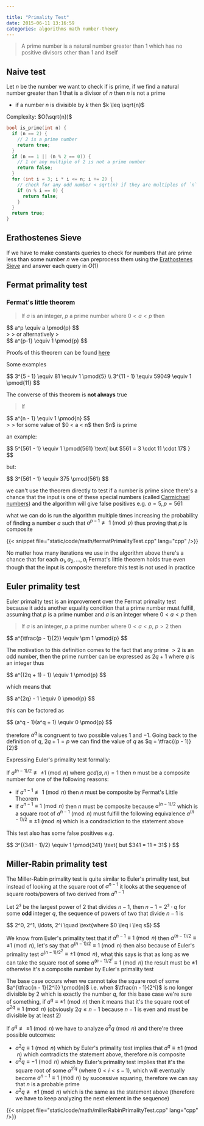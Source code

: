 ```yaml
---

title: "Primality Test"
date: 2015-06-11 13:16:59
categories: algorithms math number-theory
---
```


> A prime number is a natural number greater than $1$ which has no positive divisors other than $1$ and itself

## Naive test

Let $n$ be the number we want to check if is prime, if we find a natural number greater than $1$ that is a divisor of $n$ then $n$ is not a prime

- if a number $n$ is divisible by $k$ then $k \leq \sqrt{n}$

Complexity: $O(\sqrt{n})$

```cpp
bool is_prime(int n) {
  if (n == 2) {
    // 2 is a prime number
    return true;
  }
  if (n == 1 || (n % 2 == 0)) {
    // 1 or any multiple of 2 is not a prime number
    return false;
  }
  for (int i = 3; i * i <= n; i += 2) {
    // check for any odd number < sqrt(n) if they are multiples of `n`
    if (n % i == 0) {
      return false;
    }
  }
  return true;
}
```

## Erathostenes Sieve

If we have to make constants queries to check for numbers that are prime less than some number $n$ we can preprocess them using the [Erathostenes Sieve](./eathostenes-sieve.html) and answer each query in $O(1)$

## Fermat primality test

### Fermat's little theorem

> If $a$ is an integer, $p$ a prime number where $0 < a < p$ then
>
<div>
$$
a^p \equiv a \pmod{p}
$$
</div>
>
> or alternatively
>
<div>
$$
a^{p-1} \equiv 1 \pmod{p}
$$
</div>

Proofs of this theorem can be found [here](http://artofproblemsolving.com/wiki/index.php/Fermat's_Little_Theorem)

Some examples

<div>
$$
3^{5 - 1} \equiv 81 \equiv 1 \pmod{5} \\
3^{11 - 1} \equiv 59049 \equiv 1 \pmod{11}
$$
</div>

The converse of this theorem is **not always** true

> If
>
<div>
$$
a^{n - 1} \equiv 1 \pmod{n}
$$
</div>
>
> for some value of $0 &lt; a &lt; n$ then $n$ is prime

an example:

<div>
$$
5^{561 - 1} \equiv 1 \pmod{561} \text{ but $561 = 3 \cdot 11 \cdot 17$ }
$$
</div>

but:

<div>
$$
3^{561 - 1} \equiv 375 \pmod{561}
$$
</div>

we can't use the theorem directly to test if a number is prime since there's a chance that the input is one of these special numbers (called [Carmichael numbers](https://www.wikiwand.com/en/Carmichael_number)) and the algorithm will give false positives e.g. $a = 5, p = 561$

what we can do is run the algorithm multiple times increasing the probability of finding a number $a$ such that $a^{p - 1} \not\equiv 1 \pmod{p}$ thus proving that $p$ is composite

{{< snippet file="static/code/math/fermatPrimalityTest.cpp" lang="cpp" />}}

No matter how many iterations we use in the algorithm above there's a chance that for each $a_1, a_2, \ldots, a_i$ Fermat's little theorem holds true even though that the input is composite therefore this test is not used in practice

## Euler primality test

Euler primality test is an improvement over the Fermat primality test because it adds another equality condition that a prime number must fulfill, assuming that $p$ is a prime number and $a$ is an integer where $0 < a < p$ then

> If $a$ is an integer, $p$ a prime number where $0 < a < p$, $p > 2$ then
>
<div>
$$
a^{\tfrac{p - 1}{2}} \equiv \pm 1 \pmod{p}
$$
</div>

The motivation to this definition comes to the fact that any prime $> 2$ is an odd number, then the prime number can be expressed as $2q + 1$ where $q$ is an integer thus

<div>
$$
a^{(2q + 1) - 1} \equiv 1 \pmod{p}
$$
</div>

which means that

<div>
$$
a^{2q} - 1 \equiv 0 \pmod{p}
$$
</div>

this can be factored as

<div>
$$
(a^q - 1)(a^q + 1) \equiv 0 \pmod{p}
$$
</div>

therefore $a^q$ is congruent to two possible values $1$ and $-1$. Going back to the definition of $q$, $2q + 1 = p$ we can find the value of $q$ as $q = \tfrac{(p - 1)}{2}$

Expressing Euler's primality test formally:

If $a^{(n - 1) / 2} \not\equiv \pm 1 \pmod n$ where $gcd(a, n) = 1$ then $n$ must be a composite number for one of the following reasons:

- if $a^{n - 1} \not\equiv 1 \pmod{n}$ then $n$ must be composite by Fermat's Little Theorem
- if $a^{n - 1} \equiv 1 \pmod{n}$ then $n$ must be composite because $a^{(n - 1) / 2}$ which is a square root of $a^{n - 1} \pmod{n}$ must fulfill the following equivalence $a^{(n - 1) / 2} \equiv \pm 1 \pmod n$ which is a condradiction to the statement above

This test also has some false positives e.g.

<div>
$$
3^{(341 - 1)/2} \equiv 1 \pmod{341} \text{ but $341 = 11 * 31$ }
$$
</div>

## Miller-Rabin primality test

The Miller-Rabin primality test is quite similar to Euler's primality test, but instead of looking at the square root of $a^{n - 1}$ it looks at the sequence of square roots/powers of two derived from $a^{n - 1}$

Let $2^s$ be the largest power of $2$ that divides $n - 1$, then $n - 1 = 2^s \cdot q$ for some **odd** integer $q$, the sequence of powers of two that divide $n - 1$ is

<div>
$$
2^0, 2^1, \ldots, 2^i \quad \text{where $0 \leq i \leq s$}
$$
</div>

We know from Euler's primality test that if $a^{n - 1} \equiv 1 \pmod{n}$ then $a^{(n - 1) / 2} \equiv \pm 1 \pmod{n}$, let's say that $a^{(n - 1) / 2} \equiv 1 \pmod{n}$ then also because of Euler's primality test $a^{(n - 1) / 2^2} \equiv \pm 1 \pmod{n}$, what this says is that as long as we can take the square root of some $a^{(n - 1) / 2^i} \equiv 1 \pmod{n}$ the result must be $\pm 1$ otherwise it's a composite number by Euler's primality test

The base case occurs when we cannot take the square root of some $a^{\tfrac{n - 1}{2^i}} \pmod{n}$ i.e. when $\tfrac{n - 1}{2^i}$ is no longer divisible by $2$ which is exactly the number $q$, for this base case we're sure of something, if $a^q \equiv \pm 1 \pmod{n}$ then it means that it's the square root of $a^{2q} \equiv 1 \pmod{n}$ (obviously $2q \leq n - 1$ because $n - 1$ is even and must be divisible by at least $2$)

If $a^q \not\equiv \pm 1 \pmod{n}$ we have to analyze $a^2q \pmod{n}$ and there're three possible outcomes:

- $a^2q \equiv 1 \pmod{n}$ which by Euler's primality test implies that $a^q \equiv \pm 1 \pmod{n}$ which contradicts the statement above, therefore $n$ is composite
- $a^2q \equiv -1 \pmod{n}$ which by Euler's primality test implies that it's the square root of some $a^{2^iq}$ (where $0 < i < s-1$), which will eventually become $a^{n - 1} \equiv 1 \pmod{n}$ by successive squaring, therefore we can say that $n$ is a probable prime
- $a^2q \not\equiv \pm 1 \pmod{n}$ which is the same as the statement above (therefore we have to keep analyzing the next element in the sequence)

{{< snippet file="static/code/math/millerRabinPrimalityTest.cpp" lang="cpp" />}}
